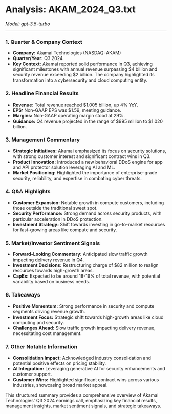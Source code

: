 # Analysis: AKAM_2024_Q3.txt

*Model: gpt-3.5-turbo*

---

### 1. Quarter & Company Context
- **Company:** Akamai Technologies (NASDAQ: AKAM)
- **Quarter/Year:** Q3 2024
- **Key Context:** Akamai reported solid performance in Q3, achieving significant milestones with annual revenue surpassing $4 billion and security revenue exceeding $2 billion. The company highlighted its transformation into a cybersecurity and cloud computing entity.

### 2. Headline Financial Results
- **Revenue:** Total revenue reached $1.005 billion, up 4% YoY.
- **EPS:** Non-GAAP EPS was $1.59, meeting guidance.
- **Margins:** Non-GAAP operating margin stood at 29%.
- **Guidance:** Q4 revenue projected in the range of $995 million to $1.020 billion.

### 3. Management Commentary
- **Strategic Initiatives:** Akamai emphasized its focus on security solutions, with strong customer interest and significant contract wins in Q3.
- **Product Innovation:** Introduced a new behavioral DDoS engine for app and API protector solution leveraging AI and ML.
- **Market Positioning:** Highlighted the importance of enterprise-grade security, reliability, and expertise in combating cyber threats.

### 4. Q&A Highlights
- **Customer Expansion:** Notable growth in compute customers, including those outside the traditional sweet spot.
- **Security Performance:** Strong demand across security products, with particular acceleration in DDoS protection.
- **Investment Strategy:** Shift towards investing in go-to-market resources for fast-growing areas like compute and security.

### 5. Market/Investor Sentiment Signals
- **Forward-Looking Commentary:** Anticipated slow traffic growth impacting delivery revenue in Q4.
- **Investment Decisions:** Restructuring charge of $82 million to realign resources towards high-growth areas.
- **CapEx:** Expected to be around 18-19% of total revenue, with potential variability based on business needs.

### 6. Takeaways
- **Positive Momentum:** Strong performance in security and compute segments driving revenue growth.
- **Investment Focus:** Strategic shift towards high-growth areas like cloud computing and security.
- **Challenges Ahead:** Slow traffic growth impacting delivery revenue, necessitating cost management.

### 7. Other Notable Information
- **Consolidation Impact:** Acknowledged industry consolidation and potential positive effects on pricing stability.
- **AI Integration:** Leveraging generative AI for security enhancements and customer support.
- **Customer Wins:** Highlighted significant contract wins across various industries, showcasing broad market appeal.

This structured summary provides a comprehensive overview of Akamai Technologies' Q3 2024 earnings call, emphasizing key financial results, management insights, market sentiment signals, and strategic takeaways.